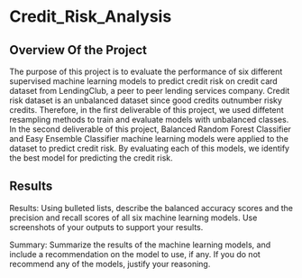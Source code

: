 # Credit_Risk_Analysis


## Overview Of the Project

The purpose of this project is to evaluate the performance of six different supervised machine learning models to predict credit risk on credit card dataset from LendingClub, a peer to peer lending services company. Credit risk dataset is an unbalanced dataset since good credits outnumber risky credits. Therefore, in the first deliverable of this project, we used diffetent resampling methods to train and evaluate models with unbalanced classes.
In the second deliverable of this project, Balanced Random Forest Classifier and Easy Ensemble Classifier machine learning models were applied to the dataset to predict credit risk. By evaluating each of this models, we identify the best model for predicting the credit risk.

## Results 



Results: Using bulleted lists, describe the balanced accuracy scores and the precision and recall scores of all six machine learning models. Use screenshots of your outputs to support your results.

Summary: Summarize the results of the machine learning models, and include a recommendation on the model to use, if any. If you do not recommend any of the models, justify your reasoning.
